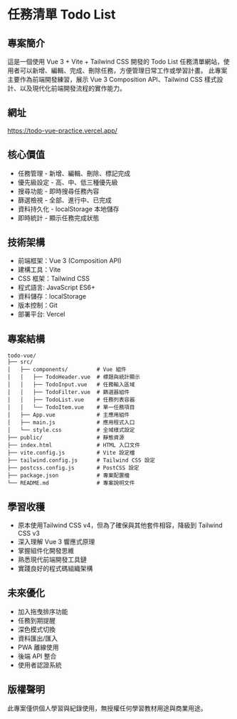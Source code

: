 # 任務清單 Todo List 

## 專案簡介
這是一個使用 Vue 3 + Vite + Tailwind CSS 開發的 Todo List 任務清單網站，使用者可以新增、編輯、完成、刪除任務，方便管理日常工作或學習計畫。
此專案主要作為前端開發練習，展示 Vue 3 Composition API、Tailwind CSS 樣式設計、以及現代化前端開發流程的實作能力。

## 網址
https://todo-vue-practice.vercel.app/

## 核心價值
- 任務管理 - 新增、編輯、刪除、標記完成
- 優先級設定 - 高、中、低三種優先級
- 搜尋功能 - 即時搜尋任務內容
- 篩選檢視 - 全部、進行中、已完成
- 資料持久化 - localStorage 本地儲存
- 即時統計 - 顯示任務完成狀態

## 技術架構
- 前端框架：Vue 3 (Composition API)
- 建構工具：Vite
- CSS 框架：Tailwind CSS
- 程式語言: JavaScript ES6+
- 資料儲存：localStorage
- 版本控制：Git
- 部署平台: Vercel

## 專案結構
```
todo-vue/
├── src/
│   ├── components/         # Vue 組件
│   │   ├── TodoHeader.vue  # 標題與統計顯示
│   │   ├── TodoInput.vue   # 任務輸入區域
│   │   ├── TodoFilter.vue  # 篩選器組件
│   │   ├── TodoList.vue    # 任務列表容器
│   │   └── TodoItem.vue    # 單一任務項目
│   ├── App.vue             # 主應用組件
│   ├── main.js             # 應用程式入口
│   └── style.css           # 全域樣式設定
├── public/                 # 靜態資源
├── index.html              # HTML 入口文件
├── vite.config.js          # Vite 設定檔
├── tailwind.config.js      # Tailwind CSS 設定
├── postcss.config.js       # PostCSS 設定
├── package.json            # 專案配置檔
└── README.md               # 專案說明文件
```

## 學習收穫
- 原本使用Tailwind CSS v4，但為了確保與其他套件相容，降級到 Tailwind CSS v3
- 深入理解 Vue 3 響應式原理
- 掌握組件化開發思維
- 熟悉現代前端開發工具鏈
- 實踐良好的程式碼組織架構

## 未來優化
- 加入拖曳排序功能
- 任務到期提醒
- 深色模式切換
- 資料匯出/匯入
- PWA 離線使用
- 後端 API 整合
- 使用者認證系統

## 版權聲明
此專案僅供個人學習與紀錄使用，無授權任何學習教材用途與商業用途。  

